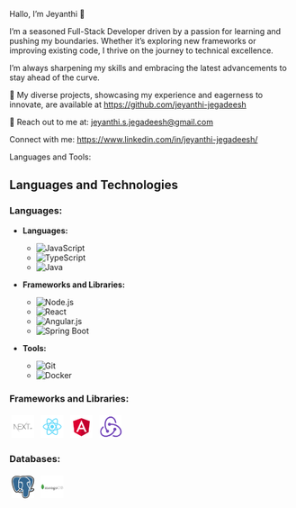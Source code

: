 Hallo, I’m Jeyanthi 👋

I’m a seasoned Full-Stack Developer driven by a passion for learning and pushing my boundaries. Whether it’s exploring new frameworks or improving existing code, I thrive on the journey to technical excellence.

I’m always sharpening my skills and embracing the latest advancements to stay ahead of the curve.

💼 My diverse projects, showcasing my experience and eagerness to innovate, are available at https://github.com/jeyanthi-jegadeesh

📩 Reach out to me at: jeyanthi.s.jegadeesh@gmail.com

Connect with me: https://www.linkedin.com/in/jeyanthi-jegadeesh/

Languages and Tools:

## Languages and Technologies

### Languages:
- **Languages:**
  - ![JavaScript](https://img.shields.io/badge/-JavaScript-F7DF1E?logo=javascript&logoColor=black)
  - ![TypeScript](https://img.shields.io/badge/-TypeScript-3178C6?logo=typescript&logoColor=white)
  - ![Java](https://img.shields.io/badge/-Python-3776AB?logo=java&logoColor=white)

- **Frameworks and Libraries:**
  - ![Node.js](https://img.shields.io/badge/-Node.js-339933?logo=node.js&logoColor=white)
  - ![React](https://img.shields.io/badge/-React-61DAFB?logo=react&logoColor=black)
  - ![Angular.js](https://img.shields.io/badge/-Node.js-339933?logo=angular.js&logoColor=white)
  - ![Spring Boot](https://img.shields.io/badge/-Spring%20Boot-6DB33F?logo=spring-boot&logoColor=white)

- **Tools:**
  - ![Git](https://img.shields.io/badge/-Git-F05032?logo=git&logoColor=white)
  - ![Docker](https://img.shields.io/badge/-Docker-2496ED?logo=docker&logoColor=white)

### Frameworks and Libraries:
<p>
  <img src="https://raw.githubusercontent.com/github/explore/ba9de12f88fd08825c51928d99c579d3dd969c21/topics/nextjs/nextjs.png" alt="Next.js" height="40" style="vertical-align:top; margin:4px">
  <img src="https://raw.githubusercontent.com/github/explore/cb661bc288627f05a5ac4187b00495fd8048c9fa/topics/react/react.png" alt="React" height="40" style="vertical-align:top; margin:4px">
  <img src="https://raw.githubusercontent.com/github/explore/3c4f7a0a72ff4f19243757271a0fb88138a831ac/topics/angular/angular.png" alt="Angular" height="40" style="vertical-align:top; margin:4px">
  <img src="https://raw.githubusercontent.com/github/explore/2c9e608f1713f0ba16d052d667a98a0d07a4c46c/topics/redux/redux.png" alt="Redux" height="40" style="vertical-align:top; margin:4px">
</p>

### Databases:
<p>
  <img src="https://raw.githubusercontent.com/github/explore/96943574ba0c0340ba6ea1e6f768e9abe43e34e1/topics/postgresql/postgresql.png" alt="PostgreSQL" height="40" style="vertical-align:top; margin:4px">
  <img src="https://raw.githubusercontent.com/github/explore/6c6508f98a6e4c7d8ce0a3f5948f1a6e6a5ba928/topics/mongodb/mongodb.png" alt="MongoDB" height="40" style="vertical-align:top; margin:4px">
</p>

